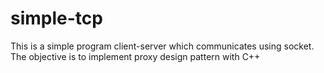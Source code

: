 # simple-tcp

This is a simple program client-server which communicates using socket.
The objective is to implement proxy design pattern with C++
